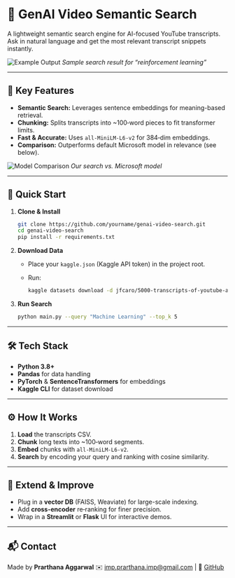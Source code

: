 # 🎥 GenAI Video Semantic Search

A lightweight semantic search engine for AI-focused YouTube transcripts. Ask in natural language and get the most relevant transcript snippets instantly.

![Example Output](images/output.png)
*Sample search result for “reinforcement learning”*

---

## 🔑 Key Features

* **Semantic Search:** Leverages sentence embeddings for meaning-based retrieval.
* **Chunking:** Splits transcripts into \~100‑word pieces to fit transformer limits.
* **Fast & Accurate:** Uses `all-MiniLM-L6-v2` for 384‑dim embeddings.
* **Comparison:** Outperforms default Microsoft model in relevance (see below).

![Model Comparison](images/comparison.png)
*Our search vs. Microsoft model*

---

## 🚀 Quick Start

1. **Clone & Install**

   ```bash
   git clone https://github.com/yourname/genai-video-search.git
   cd genai-video-search
   pip install -r requirements.txt
   ```

2. **Download Data**

   * Place your `kaggle.json` (Kaggle API token) in the project root.
   * Run:

     ```bash
     kaggle datasets download -d jfcaro/5000-transcripts-of-youtube-ai-related-videos --unzip
     ```

3. **Run Search**

   ```bash
   python main.py --query "Machine Learning" --top_k 5
   ```

---

## 🛠️ Tech Stack

* **Python 3.8+**
* **Pandas** for data handling
* **PyTorch** & **SentenceTransformers** for embeddings
* **Kaggle CLI** for dataset download

---

## ⚙️ How It Works

1. **Load** the transcripts CSV.
2. **Chunk** long texts into \~100‑word segments.
3. **Embed** chunks with `all-MiniLM-L6-v2`.
4. **Search** by encoding your query and ranking with cosine similarity.

---

## 🔄 Extend & Improve

* Plug in a **vector DB** (FAISS, Weaviate) for large-scale indexing.
* Add **cross-encoder** re‑ranking for finer precision.
* Wrap in a **Streamlit** or **Flask** UI for interactive demos.

---

## 📬 Contact

Made by **Prarthana Aggarwal**
✉️ [imp.prarthana.imp@gmail.com](mailto:imp.prarthana.imp@gmail.com) | 📂 [GitHub](https://github.com/yourname)
